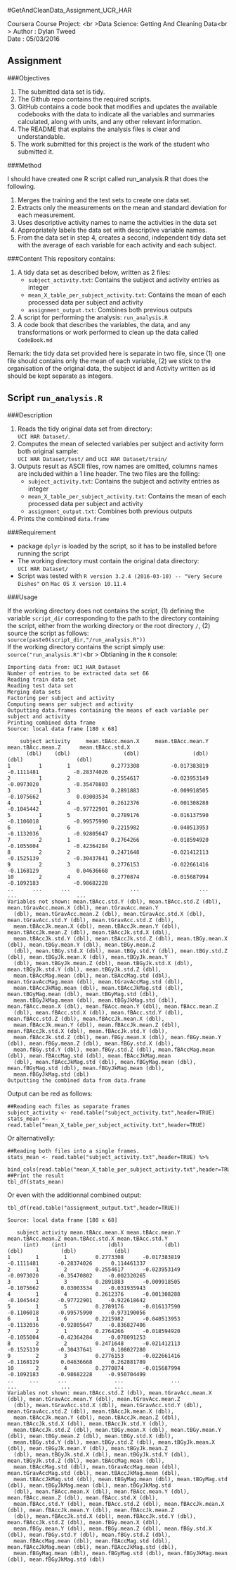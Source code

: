 #GetAndCleanData\_Assignment\_UCR\_HAR

Coursera Course Project: <br \>Data Science: Getting And Cleaning Data<br \>
Author : Dylan Tweed<br />Date   : 05/03/2016

## Assignment

###Objectives

1. The submitted data set is tidy.
1. The Github repo contains the required scripts.
1. GitHub contains a code book that modifies and updates the available codebooks with the data to indicate all the variables and summaries calculated, along with units, and any other relevant information.
1. The README that explains the analysis files is clear and understandable.
1. The work submitted for this project is the work of the student who submitted it.

###Method

I should have created one R script called run_analysis.R that does the following.

1. Merges the training and the test sets to create one data set.
1. Extracts only the measurements on the mean and standard deviation for each measurement.
1. Uses descriptive activity names to name the activities in the data set
1. Appropriately labels the data set with descriptive variable names.
1. From the data set in step 4, creates a second, independent tidy data set with the average of each variable for each activity and each subject.
 
###Content
This repository contains:

1. A tidy data set as described below, written as 2 files:  
	* `subject_activity.txt`: Contains the subject and activity entries as integer
	* `mean_X_table_per_subject_activity.txt`: Contains the mean of each processed data per subject and activity
	* `assignment_output.txt`: Combines both previous outputs
2. A script for performing the analysis: `run_analysis.R`
3. A code book that describes the variables, the data, and any transformations or work performed to clean up the data called `CodeBook.md`

Remark: the tidy data set provided here is separate in two file, since (1) one file should contains only the mean of each variable, (2) we stick to the organisation of the  original data, the subject id and Activity written as id should be kept separate as integers.

## Script `run_analysis.R`

###Description

1. Reads the tidy original data set from directory: <br />`UCI HAR Dataset/`.<br />
1. Computes the mean of selected variables per subject and activity form both original sample: <br /> `UCI HAR Dataset/test/` and `UCI HAR Dataset/train/`<br />
1. Outputs result as ASCII files, row names are omitted, columns names are included within a 1 line header. The two files are the folling: 
	* `subject_activity.txt`: Contains the subject and activity entries as integer
	* `mean_X_table_per_subject_activity.txt`: Contains the mean of each processed data per subject and activity
	* `assignment_output.txt`: Combines both previous outputs
1. Prints the combined `data.frame`

###Requirement

* package `dplyr` is loaded by the script, so it has to be installed before running the script
* The working directory must contain the original data directory: <br />`UCI HAR Dataset/`
* Script was tested with `R version 3.2.4 (2016-03-10) -- "Very Secure Dishes"` on `Mac OS X version 10.11.4`

###Usage

If the working directory does not contains the script, (1) defining the variable `script_dir` corresponding to the path to the directory containing the script, either from the working directory or the root directory `/`, (2) source the script as follows:<br />
`source(paste0(script_dir,"/run_analysis.R"))`<br />
If the working directory contains the script simply use:<br />
`source("run_analysis.R")`<br \>
Obtianing in the `R` console:

```{r}
Importing data from: UCI_HAR_Dataset
Number of entries to be extracted data set 66
Reading train data set
Reading test data set
Merging data sets
Factoring per subject and activity
Computing means per subject and activity
Outputting data.frames containing the means of each variable per subject and activity
Printing combined data frame
Source: local data frame [180 x 68]

    subject activity     mean.tBAcc.mean.X     mean.tBAcc.mean.Y     mean.tBAcc.mean.Z      mean.tBAcc.std.X
      (dbl)    (dbl)                 (dbl)                 (dbl)                 (dbl)                 (dbl)
1         1        1             0.2773308          -0.017383819            -0.1111481           -0.28374026
2         1        2             0.2554617          -0.023953149            -0.0973020           -0.35470803
3         1        3             0.2891883          -0.009918505            -0.1075662            0.03003534
4         1        4             0.2612376          -0.001308288            -0.1045442           -0.97722901
5         1        5             0.2789176          -0.016137590            -0.1106018           -0.99575990
6         1        6             0.2215982          -0.040513953            -0.1132036           -0.92805647
7         2        1             0.2764266          -0.018594920            -0.1055004           -0.42364284
8         2        2             0.2471648          -0.021412113            -0.1525139           -0.30437641
9         2        3             0.2776153          -0.022661416            -0.1168129            0.04636668
10        2        4             0.2770874          -0.015687994            -0.1092183           -0.98682228
..      ...      ...                   ...                   ...                   ...                   ...
Variables not shown: mean.tBAcc.std.Y (dbl), mean.tBAcc.std.Z (dbl), mean.tGravAcc.mean.X (dbl), mean.tGravAcc.mean.Y
  (dbl), mean.tGravAcc.mean.Z (dbl), mean.tGravAcc.std.X (dbl), mean.tGravAcc.std.Y (dbl), mean.tGravAcc.std.Z (dbl),
  mean.tBAccJk.mean.X (dbl), mean.tBAccJk.mean.Y (dbl), mean.tBAccJk.mean.Z (dbl), mean.tBAccJk.std.X (dbl),
  mean.tBAccJk.std.Y (dbl), mean.tBAccJk.std.Z (dbl), mean.tBGy.mean.X (dbl), mean.tBGy.mean.Y (dbl), mean.tBGy.mean.Z
  (dbl), mean.tBGy.std.X (dbl), mean.tBGy.std.Y (dbl), mean.tBGy.std.Z (dbl), mean.tBGyJk.mean.X (dbl), mean.tBGyJk.mean.Y
  (dbl), mean.tBGyJk.mean.Z (dbl), mean.tBGyJk.std.X (dbl), mean.tBGyJk.std.Y (dbl), mean.tBGyJk.std.Z (dbl),
  mean.tBAccMag.mean (dbl), mean.tBAccMag.std (dbl), mean.tGravAccMag.mean (dbl), mean.tGravAccMag.std (dbl),
  mean.tBAccJkMag.mean (dbl), mean.tBAccJkMag.std (dbl), mean.tBGyMag.mean (dbl), mean.tBGyMag.std (dbl),
  mean.tBGyJkMag.mean (dbl), mean.tBGyJkMag.std (dbl), mean.fBAcc.mean.X (dbl), mean.fBAcc.mean.Y (dbl), mean.fBAcc.mean.Z
  (dbl), mean.fBAcc.std.X (dbl), mean.fBAcc.std.Y (dbl), mean.fBAcc.std.Z (dbl), mean.fBAccJk.mean.X (dbl),
  mean.fBAccJk.mean.Y (dbl), mean.fBAccJk.mean.Z (dbl), mean.fBAccJk.std.X (dbl), mean.fBAccJk.std.Y (dbl),
  mean.fBAccJk.std.Z (dbl), mean.fBGy.mean.X (dbl), mean.fBGy.mean.Y (dbl), mean.fBGy.mean.Z (dbl), mean.fBGy.std.X (dbl),
  mean.fBGy.std.Y (dbl), mean.fBGy.std.Z (dbl), mean.fBAccMag.mean (dbl), mean.fBAccMag.std (dbl), mean.fBAccJkMag.mean
  (dbl), mean.fBAccJkMag.std (dbl), mean.fBGyMag.mean (dbl), mean.fBGyMag.std (dbl), mean.fBGyJkMag.mean (dbl),
  mean.fBGyJkMag.std (dbl)
Outputting the combined data from data.frame
```

Output can be red as follows:

```{r}
##Reading each files as separate frames
subject_activity <- read.table("subject_activity.txt",header=TRUE)
stats_mean <-read.table("mean_X_table_per_subject_activity.txt",header=TRUE)
```
Or alternativelly:

```{r}
##Reading both files into a single frames.
stats_mean <- read.table("subject_activity.txt",header=TRUE) %>% 
    bind_cols(read.table("mean_X_table_per_subject_activity.txt",header=TRUE))
##Print the result
tbl_df(stats_mean)
```
Or even with the additionnal combined output:

```{r}
tbl_df(read.table("assignment_output.txt",header=TRUE))
```

```{r}
Source: local data frame [180 x 68]

   subject activity mean.tBAcc.mean.X mean.tBAcc.mean.Y mean.tBAcc.mean.Z mean.tBAcc.std.X mean.tBAcc.std.Y
     (int)    (int)             (dbl)             (dbl)             (dbl)            (dbl)            (dbl)
1        1        1         0.2773308      -0.017383819        -0.1111481      -0.28374026      0.114461337
2        1        2         0.2554617      -0.023953149        -0.0973020      -0.35470802     -0.002320265
3        1        3         0.2891883      -0.009918505        -0.1075662       0.03003534     -0.031935943
4        1        4         0.2612376      -0.001308288        -0.1045442      -0.97722901     -0.922618642
5        1        5         0.2789176      -0.016137590        -0.1106018      -0.99575990     -0.973190056
6        1        6         0.2215982      -0.040513953        -0.1132036      -0.92805647     -0.836827406
7        2        1         0.2764266      -0.018594920        -0.1055004      -0.42364284     -0.078091253
8        2        2         0.2471648      -0.021412113        -0.1525139      -0.30437641      0.108027280
9        2        3         0.2776153      -0.022661416        -0.1168129       0.04636668      0.262881789
10       2        4         0.2770874      -0.015687994        -0.1092183      -0.98682228     -0.950704499
..     ...      ...               ...               ...               ...              ...              ...
Variables not shown: mean.tBAcc.std.Z (dbl), mean.tGravAcc.mean.X (dbl), mean.tGravAcc.mean.Y (dbl), mean.tGravAcc.mean.Z
  (dbl), mean.tGravAcc.std.X (dbl), mean.tGravAcc.std.Y (dbl), mean.tGravAcc.std.Z (dbl), mean.tBAccJk.mean.X (dbl),
  mean.tBAccJk.mean.Y (dbl), mean.tBAccJk.mean.Z (dbl), mean.tBAccJk.std.X (dbl), mean.tBAccJk.std.Y (dbl),
  mean.tBAccJk.std.Z (dbl), mean.tBGy.mean.X (dbl), mean.tBGy.mean.Y (dbl), mean.tBGy.mean.Z (dbl), mean.tBGy.std.X (dbl),
  mean.tBGy.std.Y (dbl), mean.tBGy.std.Z (dbl), mean.tBGyJk.mean.X (dbl), mean.tBGyJk.mean.Y (dbl), mean.tBGyJk.mean.Z
  (dbl), mean.tBGyJk.std.X (dbl), mean.tBGyJk.std.Y (dbl), mean.tBGyJk.std.Z (dbl), mean.tBAccMag.mean (dbl),
  mean.tBAccMag.std (dbl), mean.tGravAccMag.mean (dbl), mean.tGravAccMag.std (dbl), mean.tBAccJkMag.mean (dbl),
  mean.tBAccJkMag.std (dbl), mean.tBGyMag.mean (dbl), mean.tBGyMag.std (dbl), mean.tBGyJkMag.mean (dbl), mean.tBGyJkMag.std
  (dbl), mean.fBAcc.mean.X (dbl), mean.fBAcc.mean.Y (dbl), mean.fBAcc.mean.Z (dbl), mean.fBAcc.std.X (dbl),
  mean.fBAcc.std.Y (dbl), mean.fBAcc.std.Z (dbl), mean.fBAccJk.mean.X (dbl), mean.fBAccJk.mean.Y (dbl), mean.fBAccJk.mean.Z
  (dbl), mean.fBAccJk.std.X (dbl), mean.fBAccJk.std.Y (dbl), mean.fBAccJk.std.Z (dbl), mean.fBGy.mean.X (dbl),
  mean.fBGy.mean.Y (dbl), mean.fBGy.mean.Z (dbl), mean.fBGy.std.X (dbl), mean.fBGy.std.Y (dbl), mean.fBGy.std.Z (dbl),
  mean.fBAccMag.mean (dbl), mean.fBAccMag.std (dbl), mean.fBAccJkMag.mean (dbl), mean.fBAccJkMag.std (dbl),
  mean.fBGyMag.mean (dbl), mean.fBGyMag.std (dbl), mean.fBGyJkMag.mean (dbl), mean.fBGyJkMag.std (dbl)
```